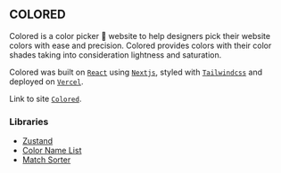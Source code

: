 ## COLORED

Colored is a color picker 🎨 website to help designers pick their website colors with ease and precision. Colored provides colors with their color shades taking into consideration lightness and saturation.

Colored was built on [`React`](https://reactjs.org/) using [`Nextjs`](https://nextjs.org/), styled with [`Tailwindcss`](https://tailwindcss.com/) and deployed on [`Vercel`](https://vercel.com/dashboard).

Link to site [`Colored`](https://colored.vercel.app).

### Libraries

- [Zustand](https://zustand.surge.sh/)
- [Color Name List](#)
- [Match Sorter](#)
